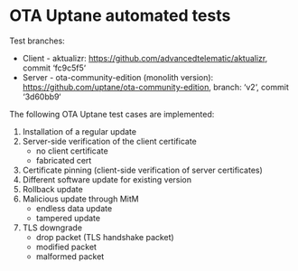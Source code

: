 # OTA Uptane automated tests

Test branches:
* Client - aktualizr: https://github.com/advancedtelematic/aktualizr, commit ‘fc9c5f5‘
* Server - ota-community-edition (monolith version): https://github.com/uptane/ota-community-edition, branch: ‘v2‘, commit ‘3d60bb9‘

The following OTA Uptane test cases are implemented:
1. Installation of a regular update
2. Server-side verification of the client certificate
   - no client certificate
   - fabricated cert
3. Certificate pinning (client-side verification of server certificates)
4. Different software update for existing version
5. Rollback update 
6. Malicious update through MitM
   - endless data update
   - tampered update
7. TLS downgrade
   - drop packet (TLS handshake packet)
   - modified packet
   - malformed packet


